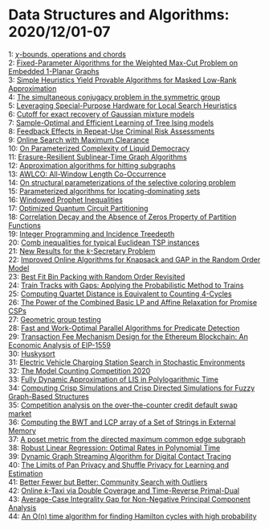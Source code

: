 # Data Structures and Algorithms: 2020/12/01-07  
1: [$\chi$-bounds, operations and chords](https://doi.org/10.48550/arXiv.1608.07413)  
2: [Fixed-Parameter Algorithms for the Weighted Max-Cut Problem on Embedded  1-Planar Graphs](https://doi.org/10.48550/arXiv.1812.03074)  
3: [Simple Heuristics Yield Provable Algorithms for Masked Low-Rank  Approximation](https://doi.org/10.48550/arXiv.1904.09841)  
4: [The simultaneous conjugacy problem in the symmetric group](https://doi.org/10.48550/arXiv.1907.07889)  
5: [Leveraging Special-Purpose Hardware for Local Search Heuristics](https://doi.org/10.48550/arXiv.1911.09810)  
6: [Cutoff for exact recovery of Gaussian mixture models](https://doi.org/10.48550/arXiv.2001.01194)  
7: [Sample-Optimal and Efficient Learning of Tree Ising models](https://doi.org/10.48550/arXiv.2010.14864)  
8: [Feedback Effects in Repeat-Use Criminal Risk Assessments](https://doi.org/10.48550/arXiv.2011.14075)  
9: [Online Search with Maximum Clearance](https://doi.org/10.48550/arXiv.2011.14144)  
10: [On Parameterized Complexity of Liquid Democracy](https://doi.org/10.48550/arXiv.2011.14192)  
11: [Erasure-Resilient Sublinear-Time Graph Algorithms](https://doi.org/10.48550/arXiv.2011.14291)  
12: [Approximation algorithms for hitting subgraphs](https://doi.org/10.48550/arXiv.2011.14450)  
13: [AWLCO: All-Window Length Co-Occurrence](https://doi.org/10.48550/arXiv.2011.14460)  
14: [On structural parameterizations of the selective coloring problem](https://doi.org/10.48550/arXiv.2011.14801)  
15: [Parameterized algorithms for locating-dominating sets](https://doi.org/10.48550/arXiv.2011.14849)  
16: [Windowed Prophet Inequalities](https://doi.org/10.48550/arXiv.2011.14929)  
17: [Optimized Quantum Circuit Partitioning](https://doi.org/10.48550/arXiv.2005.11614)  
18: [Correlation Decay and the Absence of Zeros Property of Partition  Functions](https://doi.org/10.48550/arXiv.2011.04915)  
19: [Integer Programming and Incidence Treedepth](https://doi.org/10.48550/arXiv.2012.00079)  
20: [Comb inequalities for typical Euclidean TSP instances](https://doi.org/10.48550/arXiv.2012.00292)  
21: [New Results for the $k$-Secretary Problem](https://doi.org/10.48550/arXiv.2012.00488)  
22: [Improved Online Algorithms for Knapsack and GAP in the Random Order  Model](https://doi.org/10.48550/arXiv.2012.00497)  
23: [Best Fit Bin Packing with Random Order Revisited](https://doi.org/10.48550/arXiv.2012.00511)  
24: [Train Tracks with Gaps: Applying the Probabilistic Method to Trains](https://doi.org/10.48550/arXiv.2012.00589)  
25: [Computing Quartet Distance is Equivalent to Counting 4-Cycles](https://doi.org/10.48550/arXiv.1811.06244)  
26: [The Power of the Combined Basic LP and Affine Relaxation for Promise  CSPs](https://doi.org/10.48550/arXiv.1907.04383)  
27: [Geometric group testing](https://doi.org/10.48550/arXiv.2004.14632)  
28: [Fast and Work-Optimal Parallel Algorithms for Predicate Detection](https://doi.org/10.48550/arXiv.2008.12516)  
29: [Transaction Fee Mechanism Design for the Ethereum Blockchain: An  Economic Analysis of EIP-1559](https://doi.org/10.48550/arXiv.2012.00854)  
30: [Huskysort](https://doi.org/10.48550/arXiv.2012.00866)  
31: [Electric Vehicle Charging Station Search in Stochastic Environments](https://doi.org/10.48550/arXiv.2012.00883)  
32: [The Model Counting Competition 2020](https://doi.org/10.48550/arXiv.2012.01323)  
33: [Fully Dynamic Approximation of LIS in Polylogarithmic Time](https://doi.org/10.48550/arXiv.2011.09761)  
34: [Computing Crisp Simulations and Crisp Directed Simulations for Fuzzy  Graph-Based Structures](https://doi.org/10.48550/arXiv.2012.01845)  
35: [Competition analysis on the over-the-counter credit default swap market](https://doi.org/10.48550/arXiv.2012.01883)  
36: [Computing the BWT and LCP array of a Set of Strings in External Memory](https://doi.org/10.48550/arXiv.1705.07756)  
37: [A poset metric from the directed maximum common edge subgraph](https://doi.org/10.48550/arXiv.1910.14638)  
38: [Robust Linear Regression: Optimal Rates in Polynomial Time](https://doi.org/10.48550/arXiv.2007.01394)  
39: [Dynamic Graph Streaming Algorithm for Digital Contact Tracing](https://doi.org/10.48550/arXiv.2007.05637)  
40: [The Limits of Pan Privacy and Shuffle Privacy for Learning and  Estimation](https://doi.org/10.48550/arXiv.2009.08000)  
41: [Better Fewer but Better: Community Search with Outliers](https://doi.org/10.48550/arXiv.2012.00356)  
42: [Online $k$-Taxi via Double Coverage and Time-Reverse Primal-Dual](https://doi.org/10.48550/arXiv.2012.02226)  
43: [Average-Case Integrality Gap for Non-Negative Principal Component  Analysis](https://doi.org/10.48550/arXiv.2012.02243)  
44: [An O(n) time algorithm for finding Hamilton cycles with high probability](https://doi.org/10.48550/arXiv.2012.02551)  